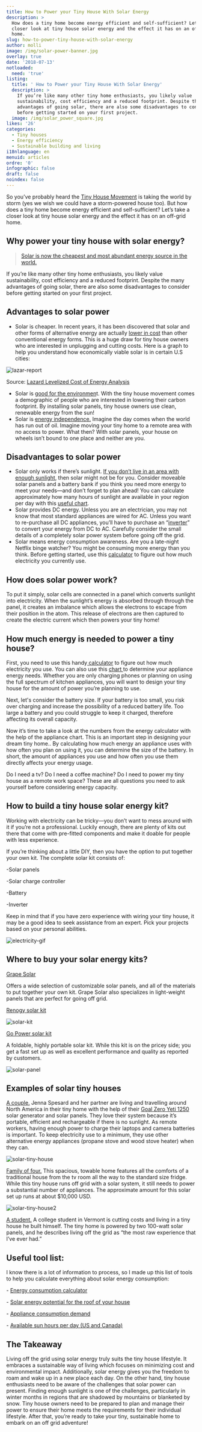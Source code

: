 ```yaml
---
title: How to Power your Tiny House With Solar Energy
description: >
  How does a tiny home become energy efficient and self-sufficient? Let’s take a
  closer look at tiny house solar energy and the effect it has on an off-grid
  home.
slug: how-to-power-tiny-house-with-solar-energy
author: molli
image: /img/solar-power-banner.jpg
overlay: true
date: '2018-07-13'
notloaded:
  need: 'true'
listing:
  title: ' How to Power your Tiny House With Solar Energy'
  description: >
    If you’re like many other tiny home enthusiasts, you likely value
    sustainability, cost efficiency and a reduced footprint. Despite the many
    advantages of going solar, there are also some disadvantages to consider
    before getting started on your first project. 
  image: /img/solar_power_square.jpg
likes: '26'
categories:
  - Tiny houses
  - Energy efficiency
  - Sustainable building and living
i18nlanguage: en
menuid: articles
ordre: '0'
infographic: false
draft: false
noindex: false
---
```

So you’ve probably heard the [Tiny House Movement](https://thetinylife.com/what-is-the-tiny-house-movement/) is taking the world by storm (yes we wish we could have a storm-powered house too). But how does  a tiny home become energy efficient and self-sufficient? Let’s take a closer look at tiny house solar energy and the effect it has on an off-grid home.

## Why power your tiny house with solar energy?

> [Solar is now the cheapest and most abundant energy source in the world.](https://news.energysage.com/8-facts-solar-energy-2017/)

If you’re like many other tiny home enthusiasts, you likely value sustainability, cost efficiency and a reduced footprint. Despite the many advantages of going solar, there are also some disadvantages to consider before getting started on your first project. 

## Advantages to solar power

* Solar is cheaper. In recent years, it has been discovered that solar and other forms of alternative energy are actually [lower in cost](https://www.lazard.com/media/438038/levelized-cost-of-energy-v100.pdf) than other conventional energy forms. This is a huge draw for tiny house owners who are interested in unplugging and cutting costs. Here is a graph to help you understand how economically viable solar is in certain U.S cities:

![lazar-report](/img/lazar-report-screenshot.png)

<span class="figcaption">Source: [Lazard Levelized Cost of Energy Analysis](https://www.lazard.com/media/438038/levelized-cost-of-energy-v100.pdf)</span>

* Solar is [good for the environmen](https://news.energysage.com/health-environmental-benefits-of-solar-energy/)t. With the tiny house movement comes a demographic of people who are interested in lowering their carbon footprint. By installing solar panels, tiny house owners use clean, renewable energy from the sun!
* Solar is [energy independence.](https://impactgreensolutions.com/solar/) Imagine the day comes when the world has run out of oil. Imagine moving your tiny home to a remote area with no access to power. What then? With solar panels, your house on wheels isn’t bound to one place and neither are you.

## Disadvantages to solar power

* Solar only works if there’s sunlight. [If you don’t live in an area with enough sunlight](https://tinyhousebuild.com/get-electricity-sun/), then solar might not be for you. Consider moveable solar panels and a battery bank if you think you need more energy to meet your needs—and don’t forget to plan ahead! You can calculate approximately how many hours of sunlight are available in your region per day with this [useful chart](http://solardirect.com/pv/systems/gts/gts-sizing-sun-hours.html).
* Solar provides DC energy. Unless you are an electrician, you may not know that most standard appliances are wired for AC. Unless you want to re-purchase all DC appliances, you’ll have to purchase an “[inverter](https://www.solarpowerauthority.com/solar-setups-choosing-the-right-converters-and-inverters/)” to convert your energy from DC to AC. Carefully consider the small details of a completely solar power system before going off the grid.
* Solar means energy consumption awareness. Are you a late-night Netflix binge watcher? You might be consuming more energy than you think. Before getting started, use this [calculator](https://www.wholesalesolar.com/solar-information/start-here/offgrid-calculator) to figure out how much electricity you currently use.

## How does solar power work?

To put it simply, solar cells are connected in a panel which converts sunlight into electricity. When the sunlight’s energy is absorbed through through the panel, it creates an imbalance which allows the electrons to escape from their position in the atom. This release of electrons are then captured to create the electric current which then powers your tiny home!

## How much energy is needed to power a tiny house?

First, you need to use this handy[ calculator](https://www.wholesalesolar.com/solar-information/start-here/offgrid-calculator) to figure out how much electricity you use. You can also use this [chart ](http://solardirect.com/pv/systems/gts/gts-sizing-power.html)to determine your appliance energy needs. Whether you are only charging phones or planning on using the full spectrum of kitchen appliances, you will want to design your tiny house for the amount of power you’re planning to use.

Next, let's consider the battery size. If your battery is too small, you risk over charging and increase the possibility of a reduced battery life. Too large a battery and you could struggle to keep it charged, therefore affecting its overall capacity. 

Now it’s time to take a look at the numbers from the energy calculator with the help of the appliance chart. This is an important step in designing your dream tiny home.. By calculating how much energy an appliance uses with how often you plan on using it, you can determine the size of the battery. In short, the amount of appliances you use and how often you use them directly affects your energy usage.

Do I need a tv? Do I need a coffee machine? Do I need to power my tiny house as a remote work space? These are all questions you need to ask yourself before considering energy capacity. 

## How to build a tiny house solar energy kit?

Working with electricity can be tricky—you don’t want to mess around with it if you’re not a professional. Luckily enough, there are plenty of kits out there that come with pre-fitted components and make it doable for people with less experience.

If you’re thinking about a little DIY, then you have the option to put together your own kit. The complete solar kit consists of:

\-Solar panels

\-Solar charge controller

\-Battery

\-Inverter 

Keep in mind that if you have zero experience with wiring your tiny house, it may be a good idea to seek assistance from an expert. Pick your projects based on your personal abilities. 

![electricity-gif](/img/electricity-stubborn.gif)

## Where to buy your solar energy kits?

[Grape Solar](http://www.grapesolar.com/)

Offers a wide selection of customizable solar panels, and all of the materials to put together your own kit. Grape Solar also specializes in light-weight panels that are perfect for going off grid. 

[Renogy solar kit](https://www.amazon.com/Renogy-Watts-Volts-Monocrystalline-Starter/dp/B00BFCNFRM//ref=as_at?creativeASIN=B00BFCNFRM&imprToken=Xw5QZwjHZQFzjuDaVF24Bw&slotNum=4&ie=UTF8&linkCode=w61&tag=earthsfriends-20&linkId=ff2658252c449aed2a18cbf9ffca8d3c)

![solar-kit](/img/solar-kit-renogy.png)

[Go Power solar kit](https://www.amazon.com/Go-Power-GP-PSK-120-Portable-Controller/dp/B009MIPH4K//ref=as_at?creativeASIN=B009MIPH4K&imprToken=Xw5QZwjHZQFzjuDaVF24Bw&slotNum=12&ie=UTF8&linkCode=w61&tag=earthsfriends-20&linkId=79ab978995211e244d4acd7eab539a90)

A foldable, highly portable solar kit. While this kit is on the pricey side; you get a fast set up as well as excellent performance and quality as reported by customers.

![solar-panel](/img/go-power.jpg)

## Examples of solar tiny houses

[A couple.](https://www.tumbleweedhouses.com/expert-advice-how-to-resources/solar-power-for-tiny-house-rvs/) Jenna Spesard and her partner are living and travelling around North America in their tiny home with the help of their [Goal Zero Yeti 1250](http://www.goalzero.com/p/140/goal-zero-yeti-1250-solar-generator) solar generator and solar panels. They love their system because it’s portable, efficient and rechargeable if there is no sunlight. As remote workers, having enough power to charge their laptops and camera batteries is important. To keep electricity use to a minimum, they use other alternative energy appliances (propane stove and wood stove heater) when they can.

![solar-tiny-house](/img/solar_living_tiny_house_grande.jpg)

[Family of four.](https://newatlas.com/alpine-tiny-homes-brown-bear/47624/) This spacious, towable home features all the comforts of a traditional house from the tv room all the way to the standard size fridge. While this tiny house runs off grid with a solar system, it still needs to power a substantial number of appliances. The approximate amount for this solar set up runs at about $10,000 USD. 

![solar-tiny-house2](/img/brown-bear-tiny-house-12.jpg)

[A student.](https://www.moneysense.ca/spend/real-estate/u-s-student-lives-in-tiny-house-he-built-to-save-money/) A college student in Vermont is cutting costs and living in a tiny house he built himself. The tiny home is powered by two 100-watt solar panels, and he describes living off the grid as “the most raw experience that I’ve ever had.”

## Useful tool list:

I know there is a lot of information to process, so I made up this list of tools to help you calculate everything about solar energy consumption:

\- [Energy consumption calculator](https://www.wholesalesolar.com/solar-information/start-here/offgrid-calculator)

\- [Solar energy potential for the roof of your house](https://www.energysage.com/solar/calculator/?hsCtaTracking=a3ba43fe-0353-48d8-82b7-eb1c83657083%7C5d52e017-586e-40d1-9d5f-51eb5da68a07)

\- [Appliance consumption demand](http://solardirect.com/pv/systems/gts/gts-sizing-power.html)

\- [Available sun hours per day (US and Canada)](http://solardirect.com/pv/systems/gts/gts-sizing-sun-hours.html)

## The Takeaway

Living off the grid using solar energy truly suits the tiny house lifestyle. It embraces a sustainable way of living which focuses on minimizing cost and environmental impact. Additionally, solar energy gives you the freedom to roam and wake up in a new place each day. On the other hand, tiny house enthusiasts need to be aware of the challenges that solar power can present. Finding enough sunlight is one of the challenges, particularly in winter months in regions that are shadowed by mountains or blanketed by snow. Tiny house owners need to be prepared to plan and manage their power to ensure their home meets the requirements for their individual lifestyle. After that, you’re ready to take your tiny, sustainable home to embark on an off grid adventure!
